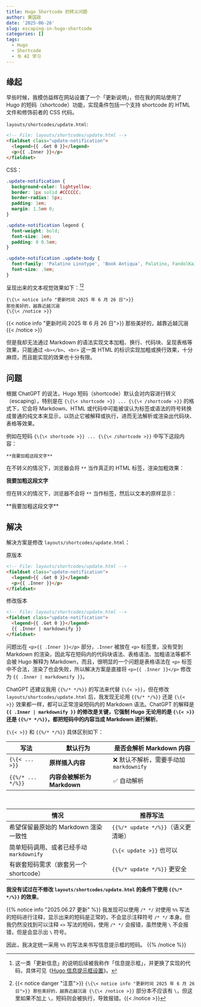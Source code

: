 ```yaml
---
title: Hugo Shortcode 的转义问题
author: 黄国政
date: '2025-06-26'
slug: escaping-in-hugo-shortcode
categories: []
tags:
  - Hugo
  - Shortcode
  - 与 AI 学习
---
```


<!--more-->

## 缘起

早些时候，我模仿益辉在网站设置了一个「更新说明」，但在我的网站使用了 Hugo 的短码（shortcode）功能，实现条件包括一个支持 shortcode 的 HTML 文件和修饰前者的 CSS 代码。

`layouts/shortcodes/update.html`:

```html
<!-- File: layouts/shortcodes/update.html -->
<fieldset class="update-notification">
  <legend>{{ .Get 0 }}</legend>
  <p>{{ .Inner }}</p>
</fieldset>
```

CSS：

```css
.update-notification {
  background-color: lightyellow;
  border: 1px solid #CCCCCC;
  border-radius: 5px;
  padding: 1em;
  margin: 1.5em 0;
}

.update-notification legend {
  font-weight: bold;
  font-size: 1em;
  padding: 0 0.5em;
}

.update-notification .update-body {
  font-family: 'Palatino Linotype', 'Book Antiqua', Palatino, FandolKai, serif;
  font-size: .9em;
}
```

呈现出来的文本视觉效果如下：[^notice][^warning]

[^notice]: 这一类「更新信息」的说明后续被我称作「信息提示框」，并更换了实现的代码，具体可见《[Hugo 信息提示框设置](https://guozheng.rbind.io/hugo-info-grid/)》。
[^warning]: {{< notice danger "注意">}} `{\{\< notice info "更新时间 2025 年 6 月 26 日">}}
那些美好的，越靠近越沉溺
{\{\< /notice >}}` 部分本不应该有 `\`，但这里如果不加上 `\`，短码则会被执行，导致报错。{{< /notice >}}

```
{\{\< notice info "更新时间 2025 年 6 月 26 日">}}
那些美好的，越靠近越沉溺
{\{\< /notice >}}
```

{{< notice info "更新时间 2025 年 6 月 26 日">}}
那些美好的，越靠近越沉溺
{{< /notice >}}

但是我却无法通过 Markdown 的语法实现文本加粗、换行、代码块、呈现表格等效果，只能通过 `<b></b>`、`<br>` 这一类 HTML 的标识实现加粗或换行效果，十分麻烦，而且能实现的效果也十分有限。

## 问题

根据 ChatGPT 的说法，Hugo 短码（shortcode）默认会对内容进行转义（escaping），特别是在 `{\{\< shortcode >}} ... {\{\< /shortcode >}}` 的格式下，它会将 Markdown、HTML 或代码中可能被误认为标签或语法的符号转换成普通的纯文本来显示，以防止它被解释或执行，进而无法解析或渲染出代码块、表格等效果。

例如在短码 `{\{\< shortcode >}} ... {\{\< /shortcode >}}` 中写下这段内容：

```
**我要加粗这段文字**
```

在不转义的情况下，浏览器会将 `**` 当作真正的 HTML 标签，渲染加粗效果：

<div class="highlight-block">

**我要加粗这段文字**

</div>

但在转义的情况下，浏览器不会将 `**` 当作标签，然后以文本的原样显示：

<div class="highlight-block">

\*\*我要加粗这段文字*\*

</div>

## 解决

解决方案是修改 `layouts/shortcodes/update.html`：

<div class="highlight-block">

原版本
```html
<!-- File: layouts/shortcodes/update.html -->
<fieldset class="update-notification">
  <legend>{{ .Get 0 }}</legend>
  <p>{{ .Inner }}</p>
</fieldset>
```

修改版本
```html
<!-- File: layouts/shortcodes/update.html -->
<fieldset class="update-notification">
  <legend>{{ .Get 0 }}</legend>
  {{ .Inner | markdownify }}
</fieldset>
```

</div>

问题出在 `<p>{{ .Inner }}</p>` 部分，`.Inner` 被放在 `<p>` 标签里，没有受到 Markdown 的渲染，因此写在短码内的代码块语法、表格语法、加粗语法等都不会被 Hugo 解释为 Markdown，而且，很明显的一个问题是表格语法在 `<p>` 标签中不合法，渲染了也会失败，所以解决方案是直接将 `<p>{{ .Inner }}</p>` 修改为 `{{ .Inner | markdownify }}`。

ChatGPT 还建议我用 `{{%/* */%}}` 的写法来代替 `{\{< >}}`，但在修改 `layouts/shortcodes/update.html` 后，我发现无论用 `{{%/* */%}}` 还是 `{\{< >}}` 效果都一样，都可以正常渲染短码内的 Markdown 语法。ChatGPT 的解释是<b> `{{ .Inner | markdownify }}` 的修改是关键，它强制 Hugo 无论用的是 `{\{< >}}` 还是 `{{%/* */%}}`，都把短码中的内容当成 Markdown 进行解析</b>。

`{\{< >}}` 和 `{{%/* */%}}` 具体区别如下：

| 写法            | 默认行为                 | 是否会解析 Markdown 内容           |
| ------------- | -------------------- | --------------------------- |
| `{\{< ... >}}` | **原样插入内容**           | ❌ 默认不解析，需要手动加 `markdownify` |
| `{{%/* ... */%}}` | **内容会被解析为 Markdown** | ✅ 自动解析                      |

<br>

| 情况                          | 推荐写法                    |
| --------------------------- | ----------------------- |
| 希望保留最原始的 Markdown 渲染一致性     | `{{%/* update */%}}`（语义更清晰） |
| 简单短码调用、或者已经手动 `markdownify` | `{\{< update >}}` 也可以    |
| 有嵌套短码需求（嵌套另一个 shortcode）    | `{{%/* update */%}}` 更安全    |

**我没有试过在不修改 `layouts/shortcodes/update.html` 的条件下使用 `{{%/* */%}}` 的效果**。

{{% notice info "2025.06.27 更新" %}}
我发现可以使用 `/* */` 对使用 `%%` 写法的短码进行注释，显示出来的短码是正常的，不会显示注释符号 `/* */` 本身。但我仍然没找到可以注释 `<>` 写法的短码，使用 `/* */` 会报错，虽然使用 `\` 不会报错，但是会显示出 `\` 符号。

因此，我决定统一采用 `%%` 的写法来书写信息提示框的短码。 
{{% /notice %}}